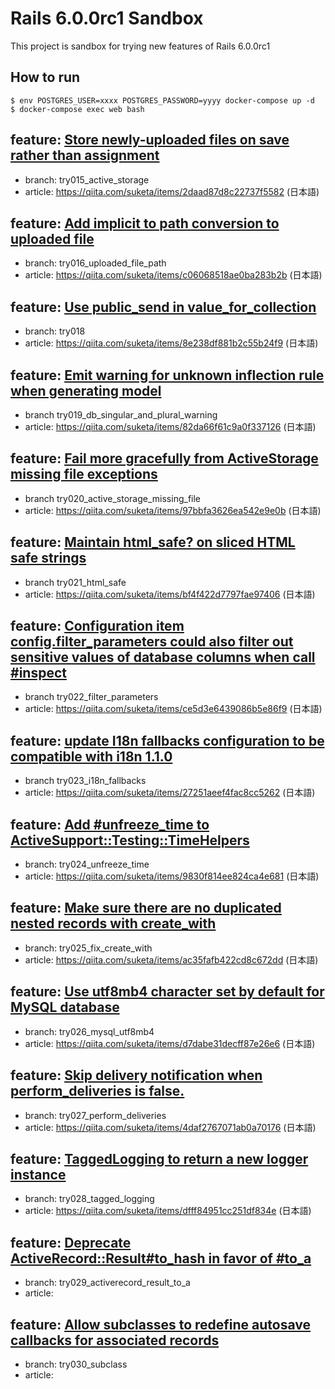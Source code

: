 # Rails 6.0.0rc1 Sandbox

This project is sandbox for trying new features of Rails 6.0.0rc1

## How to run

```
$ env POSTGRES_USER=xxxx POSTGRES_PASSWORD=yyyy docker-compose up -d
$ docker-compose exec web bash
```

## feature: [Store newly-uploaded files on save rather than assignment](https://github.com/rails/rails/pull/33303)

* branch: try015_active_storage
* article: https://qiita.com/suketa/items/2daad87d8c22737f5582 (日本語)

## feature: [Add implicit to path conversion to uploaded file](https://github.com/rails/rails/pull/28676)

* branch: try016_uploaded_file_path
* article: https://qiita.com/suketa/items/c06068518ae0ba283b2b (日本語)

## feature: [Use public_send in value_for_collection](https://github.com/rails/rails/pull/33547)

* branch: try018
* article: https://qiita.com/suketa/items/8e238df881b2c55b24f9 (日本語)

## feature: [Emit warning for unknown inflection rule when generating model](https://github.com/rails/rails/pull/33766)

* branch try019_db_singular_and_plural_warning
* article: https://qiita.com/suketa/items/82da66f61c9a0f337126 (日本語)

## feature: [Fail more gracefully from ActiveStorage missing file exceptions](https://github.com/rails/rails/pull/33666)

* branch try020_active_storage_missing_file
* article: https://qiita.com/suketa/items/97bbfa3626ea542e9e0b (日本語)

## feature: [Maintain html_safe? on sliced HTML safe strings](https://github.com/rails/rails/pull/33808)

* branch try021_html_safe
* article: https://qiita.com/suketa/items/bf4f422d7797fae97406 (日本語)

## feature: [Configuration item config.filter_parameters could also filter out sensitive values of database columns when call #inspect](https://github.com/rails/rails/pull/33756)

* branch try022_filter_parameters
* article: https://qiita.com/suketa/items/ce5d3e6439086b5e86f9 (日本語)

## feature: [update I18n fallbacks configuration to be compatible with i18n 1.1.0](https://github.com/rails/rails/pull/33574)

* branch try023_i18n_fallbacks
* article: https://qiita.com/suketa/items/27251aeef4fac8cc5262 (日本語)

## feature: [Add #unfreeze_time to ActiveSupport::Testing::TimeHelpers](https://github.com/rails/rails/pull/33813)

* branch: try024_unfreeze_time
* article: https://qiita.com/suketa/items/9830f814ee824ca4e681 (日本語)

## feature: [Make sure there are no duplicated nested records with create_with](https://github.com/rails/rails/pull/33639)

* branch: try025_fix_create_with
* article: https://qiita.com/suketa/items/ac35fafb422cd8c672dd (日本語)

## feature: [Use utf8mb4 character set by default for MySQL database](https://github.com/rails/rails/pull/33608)

* branch: try026_mysql_utf8mb4
* article: https://qiita.com/suketa/items/d7dabe31decff87e26e6 (日本語)

## feature: [Skip delivery notification when perform_deliveries is false.](https://github.com/rails/rails/pull/33824)

* branch: try027_perform_deliveries
* article: https://qiita.com/suketa/items/4daf2767071ab0a70176 (日本語)

## feature: [TaggedLogging to return a new logger instance](https://github.com/rails/rails/pull/27792)

* branch: try028_tagged_logging
* article: https://qiita.com/suketa/items/dfff84951cc251df834e (日本語)

## feature: [Deprecate ActiveRecord::Result#to_hash in favor of #to_a](https://github.com/rails/rails/pull/33912)

* branch: try029_activerecord_result_to_a
* article:

## feature: [Allow subclasses to redefine autosave callbacks for associated records](https://github.com/rails/rails/pull/33378)

* branch: try030_subclass
* article:
